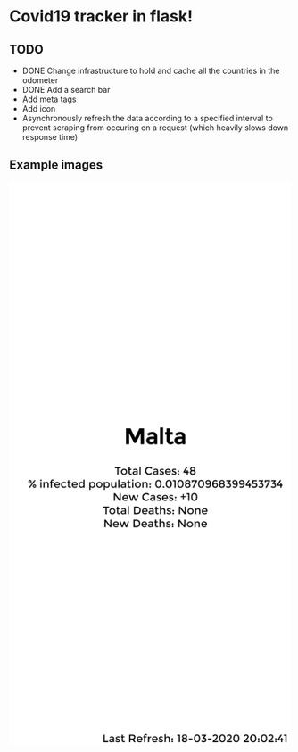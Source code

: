 # Covid19 tracker in flask!

## TODO

- DONE Change infrastructure to hold and cache all the countries in the odometer
- DONE Add a search bar
- Add meta tags
- Add icon
- Asynchronously refresh the data according to a specified interval to prevent scraping from occuring on a request (which heavily slows down response time)

## Example images
![Example Image](images/example.png)
